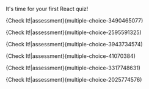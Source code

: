 It's time for your first React quiz!

{Check It!|assessment}(multiple-choice-3490465077)

{Check It!|assessment}(multiple-choice-2595591325)

{Check It!|assessment}(multiple-choice-3943734574)

{Check It!|assessment}(multiple-choice-41070384)

{Check It!|assessment}(multiple-choice-3317748631)

{Check It!|assessment}(multiple-choice-2025774576)

